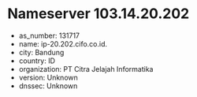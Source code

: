 # Nameserver 103.14.20.202

* as_number: 131717
* name: ip-20.202.cifo.co.id.
* city: Bandung
* country: ID
* organization: PT Citra Jelajah Informatika
* version: Unknown
* dnssec: Unknown
